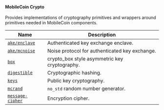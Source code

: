 #### MobileCoin Crypto

Provides implementations of cryptography primitives and wrappers around primitives needed in MobileCoin components.

| Name    | Description |
| ------- | ----------- |
| [`ake/enclave`](./ake/enclave/) | Authenticated key exchange enclave. |
| [`ake/mcnoise`](./ake/mcnoise/) | Noise protocol for authenticated key exchange. |
| [`box`](./box/README.md) | crypto_box style asymmetric key cryptography. |
| [`digestible`](./digestible/README.md) | Cryptographic hashing. |
| [`keys`](./keys/README.md) | Public key cryptography. |
| [`mcrand`](./mcrand/README.md) | `no_std` random number generator. |
| [`message-cipher`](./message-cipher/README.md) | Encryption cipher. |

